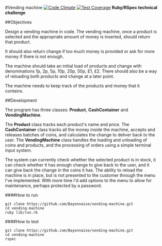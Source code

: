 #Vending machine [![Code Climate](https://codeclimate.com/github/Bayonnaise/vending-machine/badges/gpa.svg)](https://codeclimate.com/github/Bayonnaise/vending-machine) [![Test Coverage](https://codeclimate.com/github/Bayonnaise/vending-machine/badges/coverage.svg)](https://codeclimate.com/github/Bayonnaise/vending-machine)
**Ruby/RSpec technical challenge**

##Objectives

Design a vending machine in code. The vending machine, once a product is selected and the appropriate amount of money is inserted, should return that product.

It should also return change if too much money is provided or ask for more money if there is not enough.

The machine should take an initial load of products and change with denominations 1p, 2p, 5p, 10p, 20p, 50p, £1, £2. There should also be a way of reloading both products and change at a later point.

The machine needs to keep track of the products and money that it contains.

##Development

The program has three classes: **Product**, **CashContainer** and **VendingMachine**.

The **Product** class tracks each product's name and price. The **CashContainer** class tracks all the money inside the machine, accepts and releases batches of coins, and calculates the change to deliver back to the user. The **VendingMachine** class handles the loading and unloading of coins and products, and the processing of orders using a simple terminal input system.

The system can currently check whether the selected product is in stock, it can check whether it has enough change to give back to the user, and it can give back the change in the coins it has. The ability to reload the machine is in place, but is not presented to the customer through the menu I've implemented. With more time I'd add options to the menu to allow for maintenance, perhaps protected by a password.

####How to run

```shell
git clone https://github.com/Bayonnaise/vending-machine.git
cd vending-machine
ruby lib/run.rb
```

####How to test

```shell
git clone https://github.com/Bayonnaise/vending-machine.git
cd vending-machine
rspec
```